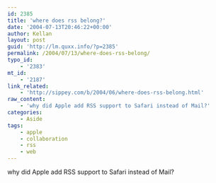 ```yaml
---
id: 2385
title: 'where does rss belong?'
date: '2004-07-13T20:46:22+00:00'
author: Kellan
layout: post
guid: 'http://lm.quxx.info/?p=2385'
permalink: /2004/07/13/where-does-rss-belong/
typo_id:
    - '2383'
mt_id:
    - '2187'
link_related:
    - 'http://sippey.com/b/2004/06/where-does-rss-belong.html'
raw_content:
    - 'why did Apple add RSS support to Safari instead of Mail?'
categories:
    - Aside
tags:
    - apple
    - collaboration
    - rss
    - web
---
```


why did Apple add RSS support to Safari instead of Mail?